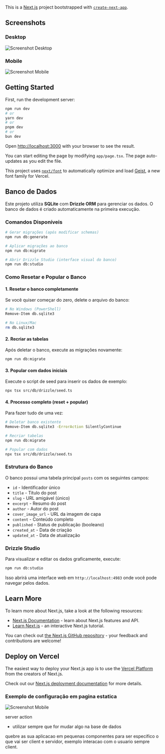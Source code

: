 This is a [Next.js](https://nextjs.org) project bootstrapped with
[`create-next-app`](https://nextjs.org/docs/app/api-reference/cli/create-next-app).

## Screenshots

### Desktop

![Screenshot Desktop](./public/images/screenshot-desktop.png)

### Mobile

![Screenshot Mobile](./public/images/screenshot-mobile.png)

## Getting Started

First, run the development server:

```bash
npm run dev
# or
yarn dev
# or
pnpm dev
# or
bun dev
```

Open [http://localhost:3000](http://localhost:3000) with your browser to see the
result.

You can start editing the page by modifying `app/page.tsx`. The page
auto-updates as you edit the file.

This project uses
[`next/font`](https://nextjs.org/docs/app/building-your-application/optimizing/fonts)
to automatically optimize and load [Geist](https://vercel.com/font), a new font
family for Vercel.

## Banco de Dados

Este projeto utiliza **SQLite** com **Drizzle ORM** para gerenciar os dados. O
banco de dados é criado automaticamente na primeira execução.

### Comandos Disponíveis

```bash
# Gerar migrações (após modificar schemas)
npm run db:generate

# Aplicar migrações ao banco
npm run db:migrate

# Abrir Drizzle Studio (interface visual do banco)
npm run db:studio
```

### Como Resetar e Popular o Banco

#### 1. Resetar o banco completamente

Se você quiser começar do zero, delete o arquivo do banco:

```bash
# No Windows (PowerShell)
Remove-Item db.sqlite3

# No Linux/Mac
rm db.sqlite3
```

#### 2. Recriar as tabelas

Após deletar o banco, execute as migrações novamente:

```bash
npm run db:migrate
```

#### 3. Popular com dados iniciais

Execute o script de seed para inserir os dados de exemplo:

```bash
npx tsx src/db/drizzle/seed.ts
```

#### 4. Processo completo (reset + popular)

Para fazer tudo de uma vez:

```bash
# Deletar banco existente
Remove-Item db.sqlite3 -ErrorAction SilentlyContinue

# Recriar tabelas
npm run db:migrate

# Popular com dados
npx tsx src/db/drizzle/seed.ts
```

### Estrutura do Banco

O banco possui uma tabela principal `posts` com os seguintes campos:

- `id` - Identificador único
- `title` - Título do post
- `slug` - URL amigável (único)
- `excerpt` - Resumo do post
- `author` - Autor do post
- `cover_image_url` - URL da imagem de capa
- `content` - Conteúdo completo
- `published` - Status de publicação (booleano)
- `created_at` - Data de criação
- `updated_at` - Data de atualização

### Drizzle Studio

Para visualizar e editar os dados graficamente, execute:

```bash
npm run db:studio
```

Isso abrirá uma interface web em `http://localhost:4983` onde você pode navegar
pelos dados.

## Learn More

To learn more about Next.js, take a look at the following resources:

- [Next.js Documentation](https://nextjs.org/docs) - learn about Next.js
  features and API.
- [Learn Next.js](https://nextjs.org/learn) - an interactive Next.js tutorial.

You can check out
[the Next.js GitHub repository](https://github.com/vercel/next.js) - your
feedback and contributions are welcome!

## Deploy on Vercel

The easiest way to deploy your Next.js app is to use the
[Vercel Platform](https://vercel.com/new?utm_medium=default-template&filter=next.js&utm_source=create-next-app&utm_campaign=create-next-app-readme)
from the creators of Next.js.

Check out our
[Next.js deployment documentation](https://nextjs.org/docs/app/building-your-application/deploying)
for more details.

### Exemplo de configuração em pagina estatica

![Screenshot Mobile](./public/images/static.png)

server action

- utilizar sempre que for mudar algo na base de dados

quebre as sua aplicacao em pequenas componentes para ser especifico o que vai
ser client e servidor, exemplo interacao com o usuario sempre client.
